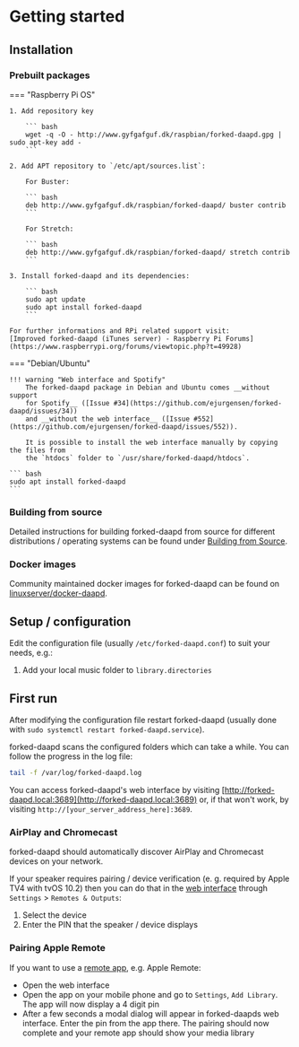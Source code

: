 # Getting started

## Installation

### Prebuilt packages

=== "Raspberry Pi OS"

    1. Add repository key

        ``` bash
        wget -q -O - http://www.gyfgafguf.dk/raspbian/forked-daapd.gpg | sudo apt-key add -
        ```

    2. Add APT repository to `/etc/apt/sources.list`:

        For Buster:

        ``` bash
        deb http://www.gyfgafguf.dk/raspbian/forked-daapd/ buster contrib
        ```

        For Stretch:

        ``` bash
        deb http://www.gyfgafguf.dk/raspbian/forked-daapd/ stretch contrib
        ```

    3. Install forked-daapd and its dependencies:

        ``` bash
        sudo apt update
        sudo apt install forked-daapd
        ```

    For further informations and RPi related support visit:
    [Improved forked-daapd (iTunes server) - Raspberry Pi Forums](https://www.raspberrypi.org/forums/viewtopic.php?t=49928)

=== "Debian/Ubuntu"

    !!! warning "Web interface and Spotify"
        The forked-daapd package in Debian and Ubuntu comes __without support
        for Spotify__ ([Issue #34](https://github.com/ejurgensen/forked-daapd/issues/34))
        and __without the web interface__ ([Issue #552](https://github.com/ejurgensen/forked-daapd/issues/552)).

        It is possible to install the web interface manually by copying the files from
        the `htdocs` folder to `/usr/share/forked-daapd/htdocs`.

    ``` bash
    sudo apt install forked-daapd
    ```

### Building from source

Detailed instructions for building forked-daapd from source for different
distributions / operating systems can be found under [Building from Source](install.md).

### Docker images

Community maintained docker images for forked-daapd can be found on [linuxserver/docker-daapd](https://github.com/linuxserver/docker-daapd).

## Setup / configuration

Edit the configuration file (usually `/etc/forked-daapd.conf`) to suit your needs,
e.g.:

1. Add your local music folder to `library.directories`

## First run

After modifying the configuration file restart forked-daapd (usually done with
`sudo systemctl restart forked-daapd.service`).

forked-daapd scans the configured folders which can take a while. You can follow
the progress in the log file:

```bash
tail -f /var/log/forked-daapd.log
```

You can access forked-daapd's web interface by visiting [http://forked-daapd.local:3689](http://forked-daapd.local:3689)
or, if that won't work, by visiting `http://[your_server_address_here]:3689`.

### AirPlay and Chromecast

forked-daapd should automatically discover AirPlay and Chromecast devices on
your network.

If your speaker requires pairing / device verification  (e. g. required by Apple
TV4 with tvOS 10.2) then you can do that in the [web interface](webinterface.md)
through `Settings` > `Remotes & Outputs`:

1. Select the device
2. Enter the PIN that the speaker / device displays

### Pairing Apple Remote

If you want to use a [remote app](remote.md), e.g. Apple Remote:

- Open the web interface
- Open the app on your mobile phone and go to `Settings`, `Add Library`. The app
  will now display a 4 digit pin
- After a few seconds a modal dialog will appear in forked-daapds web interface.
  Enter the pin from the app there.
  The pairing should now complete and your remote app should show your media library
